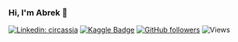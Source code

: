 ### Hi, I'm Abrek 👋

[![Linkedin: circassia](https://img.shields.io/badge/-Abrek%20Bavizhev-blue?style=flat-square&logo=Linkedin&logoColor=white&link=https://www.linkedin.com/in/circassia/)](https://www.linkedin.com/in/abrek-bavizhev-b61a08213)
[![Kaggle Badge](https://img.shields.io/badge/-abrbav-white?style=flat&logo=kaggle&logoColor=deepblue&link=https://www.kaggle.com/abrbav)](https://www.kaggle.com/abrbav)
[![GitHub followers](https://img.shields.io/github/followers/AbrekBavizhev?style=social)](https://github.com/abrekbavizhev)
![Views](https://gpvc.arturio.dev/abrekbavizhev)  
<!--
[![GitHub stats](https://github-readme-stats.vercel.app/api?username=abrekbavizhev&theme=blue)](https://github.com/abrekbavizhev/github-readme-stats)  
![1](https://github-readme-stats.vercel.app/api/top-langs/?username=abrekbavizhev&theme=blue)
